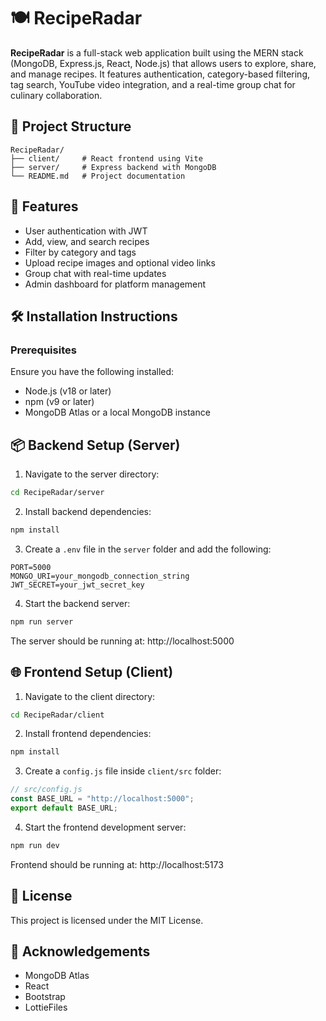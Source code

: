 # 🍽️ RecipeRadar

**RecipeRadar** is a full-stack web application built using the MERN stack (MongoDB, Express.js, React, Node.js) that allows users to explore, share, and manage recipes. It features authentication, category-based filtering, tag search, YouTube video integration, and a real-time group chat for culinary collaboration.

## 📁 Project Structure

```
RecipeRadar/
├── client/     # React frontend using Vite
├── server/     # Express backend with MongoDB
└── README.md   # Project documentation
```

## 🚀 Features

- User authentication with JWT
- Add, view, and search recipes
- Filter by category and tags
- Upload recipe images and optional video links
- Group chat with real-time updates
- Admin dashboard for platform management

## 🛠️ Installation Instructions

### Prerequisites

Ensure you have the following installed:

- Node.js (v18 or later)
- npm (v9 or later)
- MongoDB Atlas or a local MongoDB instance

## 📦 Backend Setup (Server)

1. Navigate to the server directory:

```bash
cd RecipeRadar/server
```

2. Install backend dependencies:

```bash
npm install
```

3. Create a `.env` file in the `server` folder and add the following:

```env
PORT=5000
MONGO_URI=your_mongodb_connection_string
JWT_SECRET=your_jwt_secret_key
```

4. Start the backend server:

```bash
npm run server
```

The server should be running at: http://localhost:5000

## 🌐 Frontend Setup (Client)

1. Navigate to the client directory:

```bash
cd RecipeRadar/client
```

2. Install frontend dependencies:

```bash
npm install
```

3. Create a `config.js` file inside `client/src` folder:

```js
// src/config.js
const BASE_URL = "http://localhost:5000";
export default BASE_URL;
```

4. Start the frontend development server:

```bash
npm run dev
```

Frontend should be running at: http://localhost:5173


## 📄 License

This project is licensed under the MIT License.

## 🙌 Acknowledgements

- MongoDB Atlas
- React
- Bootstrap
- LottieFiles